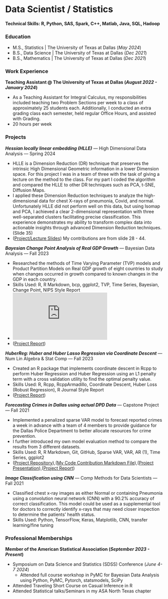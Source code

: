 # Data Scientist / Statistics

#### Technical Skills: R, Python, SAS, Spark, C++, Matlab, Java, SQL, Hadoop

### Education
- M.S., Statistics | The University of Texas at Dallas (_May 2024_)
- B.S., Data Science | The University of Texas at Dallas (_Dec 2021_)
- B.S., Mathematics | The University of Texas at Dallas (_Dec 2021_)
  
### Work Experience
**Teaching Assistant @ The University of Texas at Dallas (_August 2022 - January 2024_)**
- As a Teaching Assistant for Integral Calculus, my responsibilities included teaching two Problem Sections per week to a class of approximately 25 students each. Additionally, I conducted an extra grading class each semester, held regular Office Hours, and assisted with Grading. 
- 20 hours per week

### Projects
***Hessian locally linear embedding (HLLE)***  —  High Dimensional Data Analysis  —  Spring 2024
- HLLE is a Dimension Reduction (DR) technique that preserves the intrinsic High Dimensional Geometric information in a lower Dimension space. For this project I was in a team of three with the task of giving a lecture on the method to the class. For my part I coded the algorithm and compared the HLLE to other DR techniques such as PCA, t-SNE, Diffusion Maps. 
- I applied these Dimension Reduction techniques to analyze the high-dimensional data for chest X-rays of pneumonia, Covid, and normal. Unfortunately HLLE did not perform well on this data, but using Isomap and PCA, I achieved a clear 2-dimensional representation with three well-separated clusters facilitating precise classification. This experience demonstrates my ability to transform complex data into actionable insights through advanced Dimension Reduction techniques. (Slide 35)
- ([Project/Lecture Slides](https://github.com/jkenney1123/jkenney1123.github.io/blob/main/Projects/High_Dimensional_Data_Analysis_HLLE_Slides.pdf)) My contributions are from slide 28 - 44.

***Bayesian Change Point Analysis of Real GDP Growth***   —  Bayesian Data Analysis  —  Fall 2023
-	Researched the methods of Time Varying Parameter (TVP) models and Product Partition Models on Real GDP growth of eight countries to study when changes occurred in growth compared to known changes in the GDP in each country.
-	Skills Used: R, R Markdown, bcp, ggplot2, TVP, Time Series, Bayesian, Change Point, NIPS Style Report
-	<embed src="https://github.com/jkenney1123/jkenney1123.github.io/blob/cbe567d125afff55ca4e00d334f583d6b3c328ed/Projects/Bayesian_Change_Point_Analysis.pdf" type="application/pdf" />
- ([Project Report](https://github.com/jkenney1123/jkenney1123.github.io/blob/cbe567d125afff55ca4e00d334f583d6b3c328ed/Projects/Bayesian_Change_Point_Analysis.pdf))

***HuberReg: Huber and Huber Lasso Regression via Coordinate Descent***  —  Num Lin Algebra & Stat Comp  —  Fall 2023
- Created an R package that implements coordinate descent in Rcpp to perform Huber Regression and Huber Regression using an L1 penalty term with a cross validation utility to find the optimal penalty value.
- Skills Used: R, Rcpp, RcppArmadillo, Coordinate Descent, Huber Loss (Robust Regression), R Journal Style Report
- ([Project Report](https://github.com/jkenney1123/jkenney1123.github.io/blob/cbe567d125afff55ca4e00d334f583d6b3c328ed/Projects/Huber_Regression.pdf))

***Forecasting Crimes in Dallas using actual DPD Data***  —  Capstone Project  —  Fall 2021
- Implemented a penalized sparse VAR model to forecast reported crimes a week in advance with a team of 4 members to provide guidance for the Dallas Police Department to better allocate resources for crime prevention.
- I further introduced my own model evaluation method to compare the results from 3 different datasets.
- Skills Used: R, R Markdown, Git, GitHub, Sparse VAR, VAR, AR (1), Time Series, ggplot2
- ([Project Repository](https://github.com/jkenney1123/Forecasting-Crimes-in-Dallas-using-actual-DPD-Data/tree/main)),([My Code Contribution Markdown File](https://github.com/jkenney1123/Forecasting-Crimes-in-Dallas-using-actual-DPD-Data/blob/main/Code/codeall.md)),([Project Presentation](https://github.com/jkenney1123/Forecasting-Crimes-in-Dallas-using-actual-DPD-Data/blob/main/Final%20Report%20and%20Presentation/Final%20Presentation%20Dallas%20Crime%20Trends%20Forecasting%20.pdf)),([Project Report](https://github.com/jkenney1123/Forecasting-Crimes-in-Dallas-using-actual-DPD-Data/blob/main/Final%20Report%20and%20Presentation/FINAL_Report_STAT_4475.pdf))

***Image Classification using CNN***  —  Comp Methods for Data Scientists  —  Fall 2021
- Classified chest x-ray images as either Normal or containing Pneumonia using a convolution neural network (CNN) with a 90.2% accuracy of correct classification. This model could be used as a supplemental tool for doctors to correctly identify x-rays that may need closer inspection to determine the patients’ health status.
- Skills Used: Python, TensorFlow, Keras, Matplotlib, CNN, transfer learning/fine tuning 

### Professional Memberships
**Member of the American Statistical Association (_September 2023 - Present_)**
- Symposium on Data Science and Statistics (SDSS) Conference (_June 4-7 2024_)
  - Attended full course workshop in PyMC for Bayesian Data Analysis using Python, PyMC, Pytorch, statsmodels, SciPy
- Attended Traveling Short Course on Casual Inference in R
- Attended Statistical talks/Seminars in my ASA North Texas chapter
